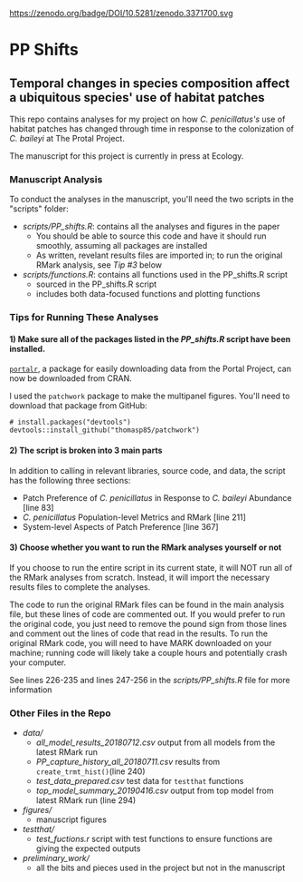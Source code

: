 https://zenodo.org/badge/DOI/10.5281/zenodo.3371700.svg

# PP Shifts
## Temporal changes in species composition affect a ubiquitous species' use of habitat patches

This repo contains analyses for my project on how _C. penicillatus's_ use of habitat patches has changed through time in response to the colonization of _C. baileyi_ at The Protal Project.

The manuscript for this project is currently in press at Ecology.


### Manuscript Analysis

To conduct the analyses in the manuscript, you'll need the two scripts in the "scripts" folder:

  * _scripts/PP_shifts.R_: contains all the analyses and figures in the paper
    * You should be able to source this code and have it should run smoothly, assuming all packages are installed
    * As written, revelant results files are imported in; to run the original RMark analysis, see _Tip #3_ below
  * _scripts/functions.R_: contains all functions used in the PP_shifts.R script
    * sourced in the PP_shifts.R script
    * includes both data-focused functions and plotting functions


### Tips for Running These Analyses

#### 1) Make sure all of the packages listed in the _PP_shifts.R_ script have been installed.

[`portalr`](https://github.com/weecology/portalr), a package for easily downloading data from the Portal Project, can now be downloaded from CRAN.

I used the `patchwork` package to make the multipanel figures. You'll need to download that package from GitHub:

```
# install.packages("devtools")
devtools::install_github("thomasp85/patchwork")
```
#### 2) The script is broken into 3 main parts

In addition to calling in relevant libraries, source code, and data, the script has the following three sections:

* Patch Preference of _C. penicillatus_ in Response to _C. baileyi_ Abundance [line 83]
* _C. penicillatus_ Population-level Metrics and RMark [line 211]
* System-level Aspects of Patch Preference [line 367]

#### 3) Choose whether you want to run the RMark analyses yourself or not

If you choose to run the entire script in its current state, it will NOT run all of the RMark analyses from scratch. Instead, it will import the necessary results files to complete the analyses.

The code to run the original RMark files can be found in the main analysis file, but these lines of code are commented out. If you would prefer to run the original code, you just need to remove the pound sign from those lines and comment out the lines of code that read in the results. To run the original RMark code, you will need to have MARK downloaded on your machine; running code will likely take a couple hours and potentially crash your computer.

See lines 226-235 and lines 247-256 in the _scripts/PP_shifts.R_ file for more information

### Other Files in the Repo

  * _data/_
    * _all_model_results_20180712.csv_ output from all models from the latest RMark run 
    * _PP_capture_history_all_20180711.csv_ results from `create_trmt_hist()`(line 240)
    * _test_data_prepared.csv_ test data for `testthat` functions
    * _top_model_summary_20190416.csv_ output from top model from latest RMark run (line 294)  
  * _figures/_ 
    * manuscript figures
  * _testthat/_ 
    * _test_fuctions.r_ script with test functions to ensure functions are giving the expected outputs   
  * _preliminary_work/_ 
    * all the bits and pieces used in the project but not in the manuscript
